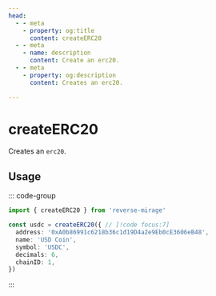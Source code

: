 ```yaml
---
head:
  - - meta
    - property: og:title
      content: createERC20
  - - meta
    - name: description
      content: Create an erc20.
  - - meta
    - property: og:description
      content: Creates an erc20.

---
```


# createERC20

Creates an `erc20`.

## Usage

::: code-group

```ts [example.ts]
import { createERC20 } from 'reverse-mirage'

const usdc = createERC20({ // [!code focus:7]
  address: '0xA0b86991c6218b36c1d19D4a2e9Eb0cE3606eB48',
  name: 'USD Coin',
  symbol: 'USDC',
  decimals: 6,
  chainID: 1,
})
```

:::
